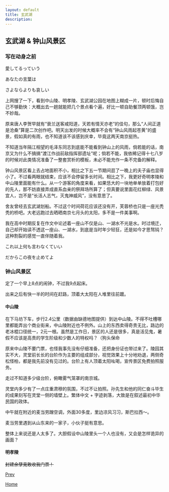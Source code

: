 ```yaml
---
layout: default
title: 玄武湖
description: 
---
```


## 玄武湖 & 钟山风景区

### 写在动身之前

愛してるっていう

あなたの言葉は

さよならよりも哀しい

上网搜了一下，看到中山陵、明孝陵、玄武湖公园在地图上糊成一片，顿时后悔自己不够勤快：大概出去一趟就能把几个景点看个遍，好比一顿自助餐顶两顿饿，岂不妙哉。

原来唐人李贺早就有“衰兰送客咸阳道，天若有情天亦老”的佳句，那么“人间正道是沧桑”算是二次创作吧。明天出发的时候大概率不会有“钟山风雨起苍黄”的盛景，假如真的有雨，也不知道该不该感到庆幸，毕竟这两天南京挺热。

不知道当年隔江相望的毛泽东同志到底能不能看到钟山上的风雨，倘若能的话，南京又为什么不搞搞“渡江作战前敌指挥部遗址”呢；倘若不能，我依稀记得十七八岁的时候对此类情况准备了一整套赏析的模板，未必不能充作一条不完备的解释。

钟山风景区看上去占地面积不小，相比之下五一节期间逛了一晚上的夫子庙也显得小了。不过看两眼就结束，应该不会停留多长时间。相比之下，我更好奇明孝陵和中山陵里面能有什么。从一个游客的角度来看，如果恁大的一块地单单放着打包好的先人，那不妨直接弄成直系血亲的祭拜场所算了；但真要说里面花红柳绿、风景宜人，岂不是“长活人志气，灭鬼神威风”，没有意思了。

舍友曾经去玄武湖划船。不过这个时间荷花应该还没有开，芙蓉桥也只是一座光秃秃的桥吧。大老远跑过去晒晒南京七月头的太阳，多不是一件美事啊。

我在高中时期反复在作文中论述着一座山不仅是山、一湖水不光是水。时过境迁，自己却开始读不透这一座山、一湖水，到底是当时年少轻狂，还是如今才思驽钝？这种割裂的感觉一直伴随着我。

これ以上何も言わなくていい

だからこの夜を止めてよ

### 钟山风景区

定了一个早上8点的闹钟，不过我9点起床。

出来之后有快一半的时间在赶路，顶着大太阳在人堆里往前踱。

#### 中山陵

在下马坊下车，步行2.4公里（数据由缺德地图提供）到达中山陵。不得不吐槽哪里都能弄出个商业街来，中山陵附近也不例外。山上的东西卖得奇贵无比，路边的老冰棍口径统一，2元一根。虽然是工作日，景区的人还是很多，真是活见鬼，暑假不应该是高贵的学生阶级和少数人的特权吗？（狗头保命

原来中山陵不要门票，也怪我事先没有仔细准备，还把身份证也带过来了。陵园其实不大，灵堂前长长的台阶作为主要的组成部分，视觉效果上十分地劝退，两侧奇松怪柏，都是我先前没有见过的。台阶上有人顶着太阳吆喝，宣传景区免费拍照服务。

走过不知道多少级台阶，俯瞰雾气笼罩的南京城。

灵堂内多少有了一点庄重肃穆的氛围，不过不让拍照。孙先生和他的同仁奋斗毕生的成果刻写在灵堂一侧的墙壁上。繁体中文 + 字迹剥落，大致是在叙述最初中华民国的政体。

中午就在附近的麦当劳蹭空调，外面30多度，里边凉风习习，斯巴拉西～。

麦当劳里遇到从山东来的一家子，小伙子挺有意思。

整体上来说还是人太多了。大胆假设中山陵里头一个人也没有，又会是怎样诡异的画面？

#### 明孝陵

~~封建余孽竟敢收我门票！~~

[Prev](./out3.md)

[Home](../index.md)
